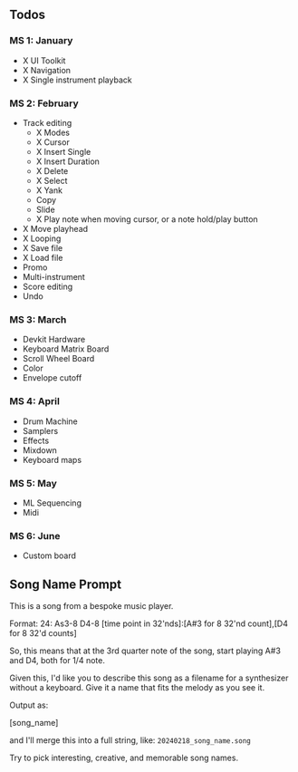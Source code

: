 ## Todos

### MS 1: January

- X UI Toolkit
- X Navigation
- X Single instrument playback

### MS 2: February

- Track editing
  - X Modes
  - X Cursor
  - X Insert Single
  - X Insert Duration
  - X Delete
  - X Select
  - X Yank
  - Copy
  - Slide
  - X Play note when moving cursor, or a note hold/play button
- X Move playhead
- X Looping
- X Save file
- X Load file
- Promo
- Multi-instrument
- Score editing
- Undo

### MS 3: March

- Devkit Hardware
- Keyboard Matrix Board
- Scroll Wheel Board
- Color
- Envelope cutoff

### MS 4: April

- Drum Machine
- Samplers
- Effects
- Mixdown
- Keyboard maps

### MS 5: May

- ML Sequencing
- Midi

### MS 6: June

- Custom board


## Song Name Prompt
This is a song from a bespoke music player. 

Format: 
24: As3-8 D4-8
[time point in 32'nds]:[A#3 for 8 32'nd count],[D4 for 8 32'd counts]

So, this means that at the 3rd quarter note of the song, start playing A#3 and D4, both for 1/4 note.

Given this, I'd like you to describe this song as a filename for a synthesizer without a keyboard. Give it a name that fits the melody as you see it.

Output as:

[song_name]

and I'll merge this into a full string, like: `20240218_song_name.song`

Try to pick interesting, creative, and memorable song names.